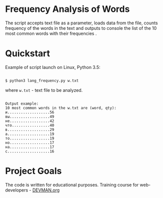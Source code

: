 # Frequency Analysis of Words

The script accepts text file as a parameter, loads data from the file, counts frequency of the words in the text 
and outputs to console the list of the 10 most common words with their frequencies .

# Quickstart

Example of script launch on Linux, Python 3.5:

```bash

$ python3 lang_frequency.py w.txt
```
where `w.txt` - text file to be analyzed.

```

Output example:
10 most сommon words in the w.txt are (word, qty):
и...................56 
вы..................49 
не..................42 
что.................40 
в...................29 
а...................19 
то..................19 
но..................17 
на..................17 
с...................16
```
# Project Goals

The code is written for educational purposes. Training course for web-developers - [DEVMAN.org](https://devman.org)
